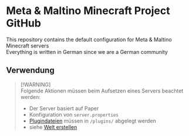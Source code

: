 # Meta & Maltino Minecraft Project GitHub
This repository contains the default configuration for Meta & Maltino Minecraft servers  
Everything is written in German since we are a German community

## Verwendung
> [!WARNING]\
> Folgende Aktionen müssen beim Aufsetzen eines Servers beachtet werden:  
> * Der Server basiert auf Paper
> * Konfiguration von `server.properties`
> * [Plugindateien](https://github.com/Blazes-Meta/meta-maltino-minecraft-server/wiki/Plugins,-Datapacks) müssen in `/plugins/` abgelegt werden
> * siehe [Welt erstellen](https://github.com/Blazes-Meta/meta-maltino-minecraft-server/wiki/Welt-erstellen)
